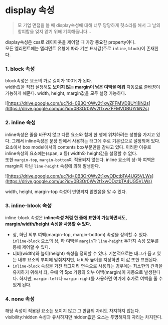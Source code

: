 # display 속성

> 모 기업 면접을 볼 때 display속성에 대해 너무 당당하게 헛소리를 해서 그 날의 창피함을 잊지 않기 위해 기록해둡니다…

 display속성은 css로 레이아웃을 제어할 때 가장 중요한 property이다.<br>모든 엘리먼트에는 엘리먼트 유형에 따라 기본 표시값(주로 `inline`, `block`)이 존재한다.



### 1. block 속성

block속성은 요소의 가로 길이가 100%가 된다. <br>width값을 직접 설정해도 **보이지 않는 margin이 남은 여백을 메워** 자동으로 줄바꿈이 가능하게 해준다. width, height, margin값을 모두 설정 가능하다.

![https://drive.google.com/uc?id=0B3Or0Wv2t1xwZFFMVDBUYi1iN2s](https://drive.google.com/uc?id=0B3Or0Wv2t1xwZFFMVDBUYi1iN2s)



### 2. inline 속성

inline속성은 줄을 바꾸지 않고 다른 요소와 함께 한 행에 위치하려는 성향을 가지고 있다. 그래서 inline속성은 문장 안에서 사용하는 태그에 주로 기본값으로 설정되어 있다.<br> 요소에서 box model에서의 contents box부분만을 감싸고 있다. 이러한 이유로 inline속성의 요소에는(span, a 등) width와 height값을 설정할 수 없다. <br> 또한 `margin-top`, `margin-bottom`이 적용되지 않는다. inline 요소의 상-하 여백은 margin이 아닌 `line-height` 속성에 의해 발생한다.

![https://drive.google.com/uc?id=0B3Or0Wv2t1xwODctbTA4UG5VLWs](https://drive.google.com/uc?id=0B3Or0Wv2t1xwODctbTA4UG5VLWs)

width, height, margin-top 속성이 반영되지 않았음을 알 수 있다.



### 3. inline-block 속성

inline-block 속성은 **inline속성 처럼 한 줄에 표현이 가능하면서도, margin/width/height 속성을 사용할 수 있다.** <br> 

- 상, 하단 외부 여백(margin-top, margin-bottom) 속성을 정의할 수 있다. `inline-block` 요소의 상, 하 여백을 `margin`과 `line-height` 두가지 속성 모두를 통해 제어할 수 있다.
- 너비(width)와 높이(height) 속성을 정의할 수 있다. 기본적으로는 태그가 품고 있는 내부 요소의 부피에 맞춰지지만, 너비와 높이를 지정하면 이 값 또한 표현된다.
- `inline-block` 속성을 가진 태그끼리 연속으로 사용되는 경우에는 최소한의 간격을 유지하기 위해서 좌, 우에 약 5px 가량의 외부 여백(margin)이 자동으로 발생한다다. 하지만, `margin-left`나 `margin-right`를 사용하면 여기에 추가로 여백을 줄 수 있게 된다.



### 4. none 속성

해당 속성이 적용된 요소는 보이지 않고 그 만큼의 자리도 차지하지 않는다. visibility:hidden 속성과 유사하지만 hidden값은 요소는 투명해지되 자리는 차지한다.